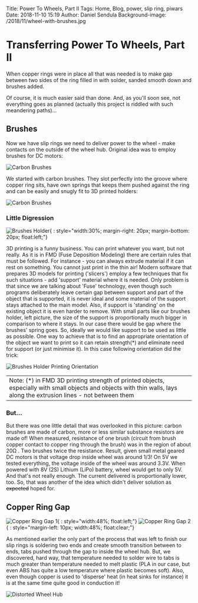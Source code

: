 Title: Power To Wheels, Part II
Tags: Home, Blog, power, slip ring, piwars
Date: 2018-11-10 15:19
Author: Daniel Sendula
Background-image: /2018/11/wheel-with-brushes.jpg

# Transferring Power To Wheels, Part II

When copper rings were in place all that was needed is to make gap between two sides of the ring filled in with solder, sanded smooth down and brushes added.

Of course, it is much easier said than done. And, as you'll soon see, not everything goes as planned (actually this project is riddled with such meandering paths)...

<!-- TEASER_END -->

## Brushes

Now we have slip rings we need to deliver power to the wheel - make contacts on the outside of the wheel hub. Original idea was to employ brushes for DC motors: 

![Carbon Brushes](/2018/11/carbon-brushes.jpg "Carbon Brushes")

We started with carbon brushes. They slot perfectly into the groove where copper ring sits, have own springs that keeps them pushed against the ring and can be easily and snugly fit to 3D printed holders:

![Carbon Brushes](/2018/11/wheel-with-brushes-2.jpg "Carbon Brushes")

### Little Digression

![Brushes Holder](/2018/11/brushes-holder.jpg "Brushes Holder"){ : style="width:30%; margin-right: 20px; margin-bottom: 20px; float:left;"}

3D printing is a funny business. You can print whatever you want, but not really. As it is in FMD (Fuse Deposition Modeling) there are certain rules that must be followed. For instance - you can always extrude material if it can rest on something. You cannot just print in the thin air! Modern software that prepares 3D models for printing ('slicers') employ a few techniques that fix such situations - add 'support' material where it is needed. Only problem is that since we are talking about 'Fuse' technology, even though such programs deliberately leave certain gap between support and part of the object that is supported, it is never ideal and some material of the support stays attached to the main model. Also, if support is 'standing' on the existing object it is even harder to remove. With small parts like our brushes holder, left picture, the size of the support is proportionally much bigger in comparison to where it stays. In our case there would be gap where the brushes' spring goes. So, ideally we would like support to be used as little as possible. One way to achieve that is to find an appropriate orientation of the object we want to print so it can retain strength(*) and eliminate need for support (or just minimise it). In this case following orientation did the trick:

![Brushes Holder Printing Orientation](/2018/11/brushes-holder-orientation.jpg "Brushes Holder Printing Orientation")

| |
| --- |
| Note: (*) in FMD 3D printing strength of printed objects, especially with small objects and objects with thin walls, lays along the extrusion lines - not between them |

### But...

But there was one little detail that was overlooked in this picture: carbon brushes are made of carbon, more or less similar substance resistors are made of! When measured, resistance of one brush (circuit from brush copper contact to copper ring through the brush) was in the region of about 20Ω	. Two brushes twice the resistance. Result, given small metal geared DC motors is that voltage drop inside wheel was around 1/3! On 5V we tested everything, the voltage inside of the wheel was around 3.3V. When powered with 8V (2S) Lithium (LiPo) battery, wheel would get to only 5V. And that's not really enough. The current delivered is proportionally lower, too. So, that was another of the idea which didn't deliver solution as ~~expected~~ hoped for.

## Copper Ring Gap

![Copper Ring Gap 1](/2018/11/tabs-not-working-1.jpg "Copper Ring Gap 1"){ : style="width:48%; float:left;"}
![Copper Ring Gap 2](/2018/11/tabs-not-working-2.jpg "Copper Ring Gap 2"){ : style="margin-left: 10px; width:48%; float:clear;"}

As mentioned earlier the only part of the process that was left to finish our slip rings is soldering two ends and create smooth transition between to ends, tabs pushed through the gap to inside the wheel hub. But, we discovered, hard way, that temperature needed to solder wire to tabs is much greater than temperature needed to melt plastic (PLA in our case, but even ABS has quite a low temperature where plastic becomes soft). Also, even though copper is used to 'disperse' heat (in heat sinks for instance) it is at the same time quite good in conduction it!

![Distorted Wheel Hub](/2018/11/distorted-hubs.jpg "Distorted Wheel Hub")


